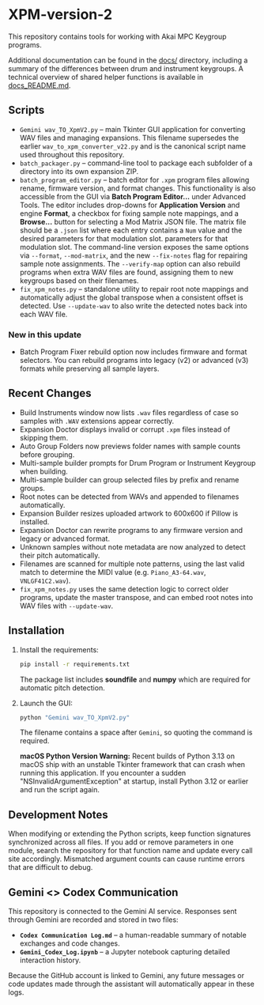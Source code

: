 # XPM-version-2

This repository contains tools for working with Akai MPC Keygroup programs.

Additional documentation can be found in the [docs/](docs/) directory, including a summary of the differences between drum and instrument keygroups. A technical overview of shared helper functions is available in [docs_README.md](docs_README.md).

## Scripts

- `Gemini wav_TO_XpmV2.py` – main Tkinter GUI application for converting WAV files and managing expansions. This filename supersedes the earlier `wav_to_xpm_converter_v22.py` and is the canonical script name used throughout this repository.
- `batch_packager.py` – command-line tool to package each subfolder of a directory into its own expansion ZIP.
- `batch_program_editor.py` – batch editor for `.xpm` program files allowing rename, firmware version, and format changes.
  This functionality is also accessible from the GUI via **Batch Program Editor...** under Advanced Tools.
  The editor includes drop-downs for **Application Version** and engine **Format**, a
  checkbox for fixing sample note mappings, and a **Browse...** button for selecting a Mod Matrix JSON file.
  The matrix file should be a `.json` list where each entry contains a `Num` value and the desired
  parameters for that modulation slot.
  parameters for that modulation slot. The command-line version exposes the same options via
  `--format`, `--mod-matrix`, and the new `--fix-notes` flag for repairing sample note assignments. The `--verify-map` option can also rebuild programs when extra WAV files are found, assigning them to new keygroups based on their filenames.
- `fix_xpm_notes.py` – standalone utility to repair root note mappings and automatically adjust the global transpose when a consistent offset is detected. Use `--update-wav` to also write the detected notes back into each WAV file.


### New in this update
- Batch Program Fixer rebuild option now includes firmware and format selectors. You
  can rebuild programs into legacy (v2) or advanced (v3) formats while preserving
  all sample layers.

## Recent Changes
- Build Instruments window now lists `.wav` files regardless of case so samples with `.WAV` extensions appear correctly.
- Expansion Doctor displays invalid or corrupt `.xpm` files instead of skipping them.
- Auto Group Folders now previews folder names with sample counts before grouping.
- Multi-sample builder prompts for Drum Program or Instrument Keygroup when building.
- Multi-sample builder can group selected files by prefix and rename groups.
- Root notes can be detected from WAVs and appended to filenames automatically.
- Expansion Builder resizes uploaded artwork to 600x600 if Pillow is installed.
- Expansion Doctor can rewrite programs to any firmware version and legacy or advanced format.
- Unknown samples without note metadata are now analyzed to detect their pitch automatically.
- Filenames are scanned for multiple note patterns, using the last valid match
  to determine the MIDI value (e.g. `Piano_A3-64.wav`, `VNLGF41C2.wav`).
- `fix_xpm_notes.py` uses the same detection logic to correct older programs, update the master transpose, and can embed root notes into WAV files with `--update-wav`.

## Installation

1. Install the requirements:
   ```bash
   pip install -r requirements.txt
   ```
   The package list includes **soundfile** and **numpy** which are required for automatic pitch detection.
2. Launch the GUI:
   ```bash
   python "Gemini wav_TO_XpmV2.py"
   ```
   The filename contains a space after `Gemini`, so quoting the command is required.

   **macOS Python Version Warning:** Recent builds of Python 3.13 on macOS ship
   with an unstable Tkinter framework that can crash when running this
   application. If you encounter a sudden "NSInvalidArgumentException" at
   startup, install Python 3.12 or earlier and run the script again.

## Development Notes

When modifying or extending the Python scripts, keep function signatures synchronized across all files. If you add or remove parameters in one module, search the repository for that function name and update every call site accordingly. Mismatched argument counts can cause runtime errors that are difficult to debug.

## Gemini <> Codex Communication

This repository is connected to the Gemini AI service. Responses sent through
Gemini are recorded and stored in two files:

- **`Codex Communication Log.md`** – a human-readable summary of notable
  exchanges and code changes.
- **`Gemini_Codex_Log.ipynb`** – a Jupyter notebook capturing detailed
  interaction history.

Because the GitHub account is linked to Gemini, any future messages or code
updates made through the assistant will automatically appear in these logs.
